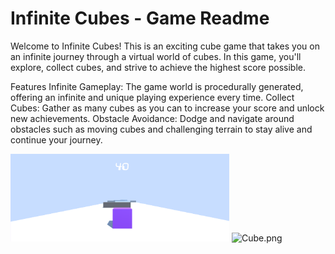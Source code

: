 # Infinite Cubes - Game Readme
Welcome to Infinite Cubes! This is an exciting cube game that takes you on an infinite journey through a virtual world of cubes. In this game, you'll explore, collect cubes, and strive to achieve the highest score possible.


Features
Infinite Gameplay: The game world is procedurally generated, offering an infinite and unique playing experience every time.
Collect Cubes: Gather as many cubes as you can to increase your score and unlock new achievements.
Obstacle Avoidance: Dodge and navigate around obstacles such as moving cubes and challenging terrain to stay alive and continue your journey.

<p align="left">
  <img src="Assets/game.png" width="350" title="hover text">
  <img src="your_relative_path_here_number_2_large_name" width="350" alt="Cube.png">
</p>
